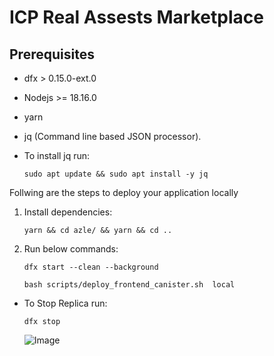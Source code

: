 # ICP Real Assests Marketplace

## Prerequisites

- dfx > 0.15.0-ext.0
- Nodejs >= 18.16.0
- yarn
- jq (Command line based JSON processor).
- To install jq run:

    `sudo apt update && sudo apt install -y jq`

Follwing are the steps to deploy your application locally

1. Install dependencies:

    `yarn && cd azle/ && yarn && cd ..`

2. Run below commands:

   ```dfx start --clean --background```

   `bash scripts/deploy_frontend_canister.sh  local`

- To Stop Replica run:

   ```dfx stop```

   ![Image](public/image.png)
